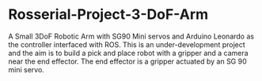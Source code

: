 # Rosserial-Project-3-DoF-Arm
A Small 3DoF Robotic Arm with SG90 Mini servos and Arduino Leonardo as the controller interfaced with ROS. 
This is an  under-development project and the aim is to build a pick and place robot with a gripper and a camera near the end effector.
The end effector is a gripper actuated by an SG 90 mini servo.
